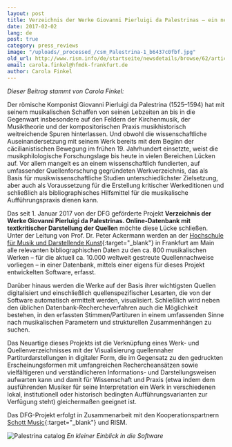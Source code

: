 ```yaml
---
layout: post
title: Verzeichnis der Werke Giovanni Pierluigi da Palestrinas – ein neues Projekt
date: 2017-02-02
lang: de
post: true
category: press_reviews
image: "/uploads/_processed_/csm_Palestrina-1_b6437c0fbf.jpg"
old_url: http://www.rism.info/de/startseite/newsdetails/browse/62/article/64/catalog-of-the-works-of-giovanni-pierluigi-da-palestrina-a-new-project.html
email: carola.finkel@hfmdk-frankfurt.de
author: Carola Finkel
---
```



_Dieser Beitrag stammt von Carola Finkel:_

Der römische Komponist Giovanni Pierluigi da Palestrina (1525–1594) hat mit seinem musikalischen Schaffen von seinen Lebzeiten an bis in die Gegenwart insbesondere auf den Feldern der Kirchenmusik, der Musiktheorie und der kompositorischen Praxis musikhistorisch weitreichende Spuren hinterlassen. Und obwohl die wissenschaftliche Auseinandersetzung mit seinem Werk bereits mit dem Beginn der cäcilianistischen Bewegung im frühen 19. Jahrhundert einsetzte, weist die musikphilologische Forschungslage bis heute in vielen Bereichen Lücken auf. Vor allem mangelt es an einem wissenschaftlich fundierten, auf umfassender Quellenforschung gegründeten Werkverzeichnis, das als Basis für musikwissenschaftliche Studien unterschiedlichster Zielsetzung, aber auch als Voraussetzung für die Erstellung kritischer Werkeditionen und schließlich als bibliographisches Hilfsmittel für die musikalische Aufführungspraxis dienen kann.

Das seit 1. Januar 2017 von der DFG geförderte Projekt **Verzeichnis der Werke Giovanni Pierluigi da Palestrinas. Online-Datenbank mit textkritischer Darstellung der Quellen** möchte diese Lücke schließen. Unter der Leitung von Prof. Dr. Peter Ackermann werden an der [Hochschule für Musik und Darstellende Kunst](http://www.hfmdk-frankfurt.info/index.php?id=467){:target="_blank"} in Frankfurt am Main alle relevanten bibliographischen Daten zu den ca. 800 musikalischen Werken – für die aktuell ca. 10.000 weltweit gestreute Quellennachweise vorliegen – in einer Datenbank, mittels einer eigens für dieses Projekt entwickelten Software, erfasst.



Darüber hinaus werden die Werke auf der Basis ihrer wichtigsten Quellen digitalisiert und einschließlich quellenspezifischer Lesarten, die von der Software automatisch ermittelt werden, visualisiert. Schließlich wird neben den üblichen Datenbank-Rechercheverfahren auch die Möglichkeit bestehen, in den erfassten Stimmen/Partituren in einem umfassenden Sinne nach musikalischen Parametern und strukturellen Zusammenhängen zu suchen.



Das Neuartige dieses Projekts ist die Verknüpfung eines Werk- und Quellenverzeichnisses mit der Visualisierung quellennaher Partiturdarstellungen in digitaler Form, die im Gegensatz zu den gedruckten Erscheinungsformen mit umfangreichen Rechercheansätzen sowie vielfältigeren und verständlicheren Informations- und Darstellungsweisen aufwarten kann und damit für Wissenschaft und Praxis (etwa indem dem ausführenden Musiker für seine Interpretation ein Werk in verschiedenen lokal, institutionell oder historisch bedingten Aufführungsvarianten zur Verfügung steht) gleichermaßen geeignet ist.



Das DFG-Projekt erfolgt in Zusammenarbeit mit den Kooperationspartnern [Schott Music](https://de.schott-music.com/){:target="_blank"} und RISM.



![Palestrina catalog](http://rism.info/fileadmin/content/news/Palestrina-2.jpg)
_En kleiner Einblick in die Software_





<script type="text/javascript">var switchTo5x=true;</script><script type="text/javascript" src="http://w.sharethis.com/button/buttons.js"></script><script type="text/javascript">stLight.options({publisher: "9b601438-1ce1-49d8-bfd7-9cff5df54c17", doNotHash: false, doNotCopy: false, hashAddressBar: false});</script>